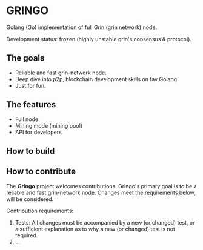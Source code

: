 # GRINGO
Golang (Go) implementation of full Grin (grin network) node.

Development status: frozen (highly unstable grin's consensus & protocol).

## The goals

- Reliable and fast grin-network node.
- Deep dive into p2p, blockchain development skills on fav Golang.
- Just for fun.

## The features

- Full node
- Mining mode (mining pool)
- API for developers

## How to build



## How to contribute
The __Gringo__ project welcomes contributions. Gringo's primary goal is to be a reliable and fast grin-network node. Changes meet the requirements below, will be considered.

Contribution requirements:

1. Tests: All changes must be accompanied by a new (or changed) test, or a sufficient explanation as to why a new (or changed) test is not required.
2. ...
